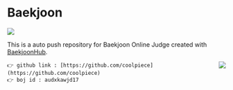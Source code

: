 # Baekjoon
<img src="https://img.shields.io/badge/c++-00599C?style=flat-square&logo=c%2B%2B&logoColor=white"/></a>

This is a auto push repository for Baekjoon Online Judge created with [BaekjoonHub](https://github.com/BaekjoonHub/BaekjoonHub).

<img align='right' src="http://mazassumnida.wtf/api/v2/generate_badge?boj=audxkawjd17">

```
👉 github link : [https://github.com/coolpiece](https://github.com/coolpiece)
👉 boj id : audxkawjd17
```
